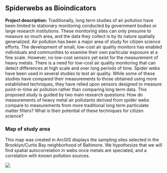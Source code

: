 ## Spiderwebs as Bioindicators

**Project description:** 
Traditionally, long term studies of air pollution have been limited to stationary monitoring conducted by government bodies or large research institutions. These monitoring sites can only presume to measure so much area, and the data they collect is by its nature spatially generalized. Air pollution has been a major area of study for citizen science efforts. The development of small, low-cost air quality monitors has enabled individuals and communities to examine their own particular exposure at a fine scale. However, no low-cost sensors yet exist for the measurement of heavy metals. There is a need for low-cost air quality monitoring that can detect differences at high scale and over long periods of time. Spider webs have been used in several studies to test air quality. While some of these studies have compared their measurements to those obtained using more established techniques, they have relied upon sensors designed to measure point-in-time air pollution rather than comparing long term data. This proposed study is guided by two main research questions: How do measurements of heavy metal air pollutants derived from spider webs compare to measurements from more traditional long term particulate matter filters? What is their potential of these techniques for citizen science? 

### Map of study area

This map was created in ArcGIS displays the sampling sites selected in the Brooklyn/Curtis Bay neighborhood of Baltimore. We hypothesize that we will find spatial autocorrelation in webs once metals are speciated, and a correlation with known pollution sources. 

<img src="master/images/study_sites_cm.jpg?raw=true"/>
